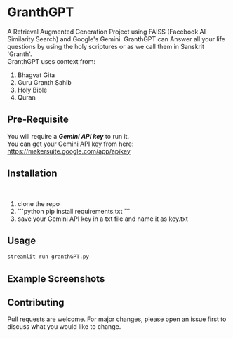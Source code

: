 # GranthGPT

A Retrieval Augmented Generation Project using FAISS (Facebook AI Similarity Search) and Google's Gemini.
GranthGPT can Answer all your life questions by using the holy scriptures or as we call them in Sanskrit 'Granth'.
<br>GranthGPT uses context from:<br>
<ol>
  <li>Bhagvat Gita</li>
  <li>Guru Granth Sahib</li>
  <li>Holy Bible</li>
  <li>Quran</li>
</ol>

## Pre-Requisite
You will require a ***Gemini API key*** to run it. <br>
You can get your Gemini API key from here: https://makersuite.google.com/app/apikey

## Installation
<br>
<ol>
  <li>clone the repo</li> 
  <li>
    ```python
    pip install requirements.txt
    ```
  </li>
  <li>save your Gemini API key in a txt file and name it as key.txt</li>
</ol>

## Usage

```bash
streamlit run granthGPT.py
```

## Example Screenshots



## Contributing

Pull requests are welcome. For major changes, please open an issue first
to discuss what you would like to change.

